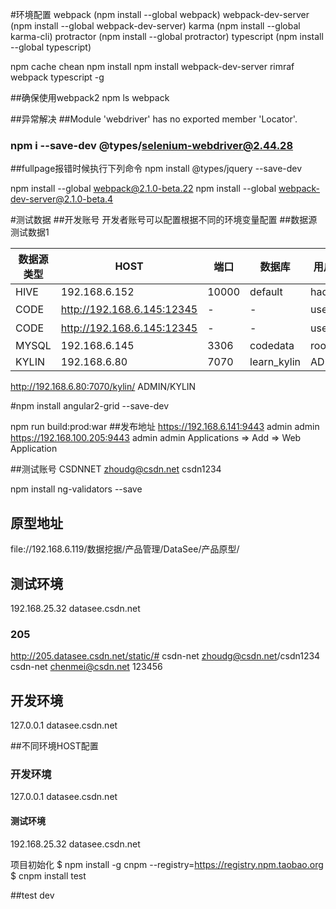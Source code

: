 #环境配置
webpack (npm install --global webpack)
webpack-dev-server (npm install --global webpack-dev-server)
karma (npm install --global karma-cli)
protractor (npm install --global protractor)
typescript (npm install --global typescript)

npm cache chean
npm install 
npm install webpack-dev-server rimraf webpack typescript -g

##确保使用webpack2
npm ls  webpack

##异常解决
##Module 'webdriver' has no exported member 'Locator'.
###  npm i --save-dev @types/selenium-webdriver@2.44.28


##fullpage报错时候执行下列命令
npm install @types/jquery --save-dev


npm install --global webpack@2.1.0-beta.22
npm install --global webpack-dev-server@2.1.0-beta.4

#测试数据
##开发账号
开发者账号可以配置根据不同的环境变量配置
##数据源测试数据1

数据源类型|HOST | 端口| 数据库| 用户名 | 密码 
---|---|---|---|---|---
HIVE|192.168.6.152|10000|default|hadoop|csdn.net
CODE|http://192.168.6.145:12345|-|-|user1|(空格)
CODE|http://192.168.6.145:12345|-|-|user2|(空格)
MYSQL|192.168.6.145|3306|codedata|root|root
KYLIN|192.168.6.80|7070|learn_kylin|ADMIN|KYLIN


http://192.168.6.80:7070/kylin/
ADMIN/KYLIN


#npm install angular2-grid --save-dev

npm run build:prod:war
##发布地址 
https://192.168.6.141:9443 admin admin
https://192.168.100.205:9443 admin admin
Applications => Add => Web Application

##测试账号
CSDNNET  zhoudg@csdn.net csdn1234



npm install  ng-validators --save

## 原型地址
file://192.168.6.119/数据挖据/产品管理/DataSee/产品原型/

## 测试环境
192.168.25.32 datasee.csdn.net

### 205 
http://205.datasee.csdn.net/static/#
csdn-net zhoudg@csdn.net/csdn1234
csdn-net  chenmei@csdn.net  123456

## 开发环境
127.0.0.1 datasee.csdn.net

##不同环境HOST配置

### 开发环境
127.0.0.1 datasee.csdn.net

#### 测试环境
192.168.25.32 datasee.csdn.net

项目初始化
$ npm install -g cnpm --registry=https://registry.npm.taobao.org
$ cnpm install
test


##test dev